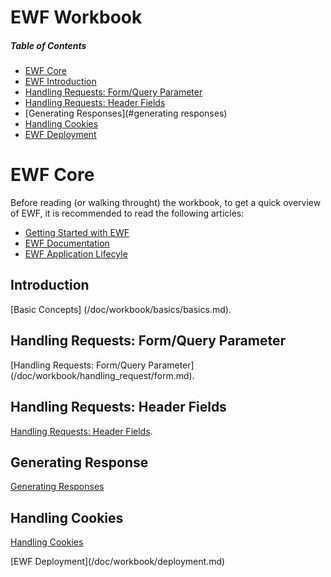 # EWF Workbook

##### Table of Contents  
* [EWF Core](#core)  
* [EWF Introduction](#introduction)
* [Handling Requests: Form/Query Parameter](#form_query_parameters)
* [Handling Requests: Header Fields](#header_fields)
* [Generating Responses](#generating responses)
* [Handling Cookies](#handling_cookies) 
* [EWF Deployment](#deployment)

<a name="core"></a>
# EWF Core
Before reading (or walking throught) the workbook, to get a quick overview of EWF, it is recommended to read the following articles:
* [Getting Started with EWF](http://eiffelwebframework.github.io/EWF/getting-started/)
* [EWF Documentation](http://eiffelwebframework.github.io/EWF/wiki/Documentation/)
* [EWF Application Lifecyle](https://github.com/EiffelWebFramework/ewf_examples/wiki/Application-Lifecycle)


<a name="introduction"></a>
## Introduction
[Basic Concepts] (/doc/workbook/basics/basics.md).

<a name="form_query_parameters"></a>
## Handling Requests: Form/Query Parameter
[Handling Requests: Form/Query Parameter] (/doc/workbook/handling_request/form.md).

<a name="header_fields"></a>
## Handling Requests: Header Fields
[Handling Requests: Header Fields](/doc/workbook/handling_request/headers.md).

<a name="generating_responses"></a>
## Generating Response
[Generating Responses](/doc/workbook/generating_response/generating_response.md)

<a name="handling_cookies"></a>
## Handling Cookies
[Handling Cookies](/doc/workbook/handling_cookies/handling_cookies.md) 

<a name="deployment"/>
[EWF Deployment](/doc/workbook/deployment.md) 
